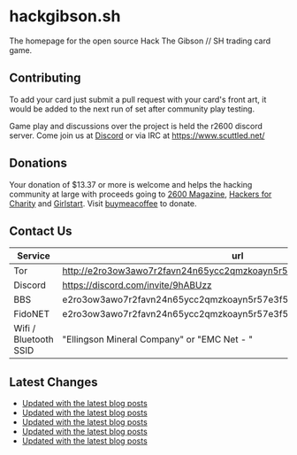 # hackgibson.sh
The homepage for the open source Hack The Gibson // SH trading card game.


## Contributing

To add your card just submit a pull request with your card's front art, it would be added to the next run of set after community play testing.

Game play and discussions over the project is held the r2600 discord server. Come join us at [Discord](https://discord.com/invite/9hABUzz) or via IRC at https://www.scuttled.net/


## Donations

Your donation of $13.37 or more is welcome and helps the hacking community at large with proceeds going to [2600 Magazine](https://2600.com/), [Hackers for Charity](https://hackersforcharity.org) and [Girlstart](https://girlstart.org).  Visit [buymeacoffee](https://www.buymeacoffee.com/hackgibson.sh) to donate.


## Contact Us

Service | url
-|-
Tor | http://e2ro3ow3awo7r2favn24n65ycc2qmzkoayn5r57e3f56nvjwdcgg32ad.onion
Discord | https://discord.com/invite/9hABUzz
BBS | e2ro3ow3awo7r2favn24n65ycc2qmzkoayn5r57e3f56nvjwdcgg32ad.onion:23
FidoNET | e2ro3ow3awo7r2favn24n65ycc2qmzkoayn5r57e3f56nvjwdcgg32ad.onion:24554
Wifi / Bluetooth SSID | "Ellingson Mineral Company" or "EMC Net - <fidonet address>"

## Latest Changes
<!-- BLOG-POST-LIST:START -->
- [Updated with the latest blog posts](https://github.com/DFW2600/hackgibson.sh/commit/efeaa296f6abb1108c6f11033eb57c6461134e8e)
- [Updated with the latest blog posts](https://github.com/DFW2600/hackgibson.sh/commit/aa4d9dd955a83d21ba050cdd99b0ccaf69c12872)
- [Updated with the latest blog posts](https://github.com/DFW2600/hackgibson.sh/commit/6c2683eb2d83d7e758ade611c28285959cefba62)
- [Updated with the latest blog posts](https://github.com/DFW2600/hackgibson.sh/commit/cd022381d7332cbd6a7e1829e8c2fc5b4a723ad8)
- [Updated with the latest blog posts](https://github.com/DFW2600/hackgibson.sh/commit/0ddc60a508acfa63dc9de40c940b94856c361794)
<!-- BLOG-POST-LIST:END -->
